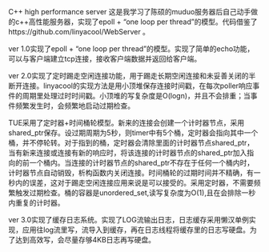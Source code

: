 C++ high performance server 这是我学习了陈硕的muduo服务器后自己动手做的c++高性能服务器，实现了epoll + “one loop per thread”的模型。代码借鉴了https://github.com/linyacool/WebServer 。

ver 1.0实现了epoll + “one loop per thread”的模型。实现了简单的echo功能，可以与客户端建立tcp连接，接收客户端数据并返回给客户端。

ver 2.0实现了定时踢走空闲连接功能，用于踢走长期空闲连接和未妥善关闭的半断开连接。linyacool的实现方法是用小顶堆保存连接时间戳，在每次poller响应事件的周期里处理过时时间戳。小顶堆的写复杂度是O(logn)，并且不会排重；当事件频繁发生时，会频繁地启动过期检查。

TUE采用了定时器+时间桶轮模型。新来的连接会创建一个计时器节点，采用shared_ptr保存。设过期周期为5秒，则timer中有5个桶，定时器会指向其中一个桶，并不停轮转。对于指到的桶，定时器会清除里面的计时器节点shared_ptr，当有新来连接或连接有新的响应时，将该连接的计时器节点的shared_ptr加入指向的前一个桶内。当连接的计时器节点的shared_ptr不存在于任何一个桶内时，计时器节点自动销毁，析构函数内关闭连接。时间桶轮的过期时间并不精确，有一秒内的误差，这对于踢走空闲连接应用来说是可以接受的。采用定时器，不需要频繁触发过期检查。桶的容器是unordered_set,读写复杂度为O(1),且在会排除一秒内重复的计时器。

ver 3.0实现了缓存日志系统。实现了LOG流输出日志，日志缓存采用懒汉单例实现，应用往log流里写，流导入到缓存，再在日志线程将缓存里的日志写硬盘。为了达到高效写，会尽量存够4KB日志再写硬盘。
